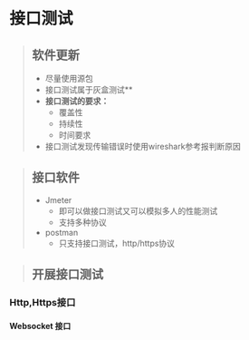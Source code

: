 # 接口测试

>## 软件更新
>* 尽量使用源包
>* 接口测试属于灰盒测试**
>* **接口测试的要求：**
>   * 覆盖性
>   * 持续性
>   * 时间要求
>* 接口测试发现传输错误时使用wireshark参考报判断原因

>## 接口软件
>   * Jmeter
>      *  即可以做接口测试又可以模拟多人的性能测试
>      *  支持多种协议
>   * postman
>      * 只支持接口测试，http/https协议

>## 开展接口测试
### Http,Https接口
#### Websocket 接口



